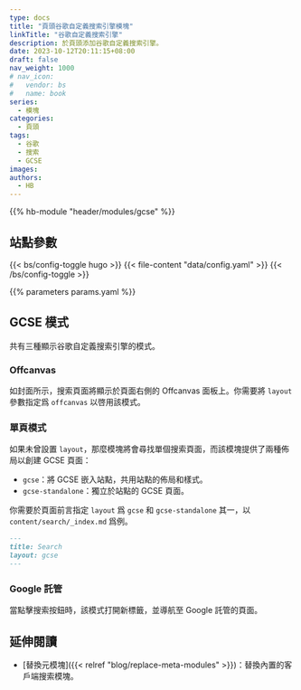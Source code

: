 ```yaml
---
type: docs
title: "頁頭谷歌自定義搜索引擎模塊"
linkTitle: "谷歌自定義搜索引擎"
description: 於頁頭添加谷歌自定義搜索引擎。
date: 2023-10-12T20:11:15+08:00
draft: false
nav_weight: 1000
# nav_icon:
#   vendor: bs
#   name: book
series:
  - 模塊
categories:
  - 頁頭
tags:
  - 谷歌
  - 搜索
  - GCSE
images:
authors:
  - HB
---
```


{{% hb-module "header/modules/gcse" %}}

## 站點參數

{{< bs/config-toggle hugo >}}
{{< file-content "data/config.yaml" >}}
{{< /bs/config-toggle >}}

{{% parameters params.yaml %}}

## GCSE 模式

共有三種顯示谷歌自定義搜索引擎的模式。

### Offcanvas

如封面所示，搜索頁面將顯示於頁面右側的 Offcanvas 面板上。你需要將 `layout` 參數指定爲 `offcanvas` 以啓用該模式。

### 單頁模式

如果未曾設置 `layout`，那麼模塊將會尋找單個搜索頁面，而該模塊提供了兩種佈局以創建 GCSE 頁面：

- `gcse`：將 GCSE 嵌入站點，共用站點的佈局和樣式。
- `gcse-standalone`：獨立於站點的 GCSE 頁面。

你需要於頁面前言指定 `layout` 爲 `gcse` 和 `gcse-standalone` 其一，以 `content/search/_index.md` 爲例。

```markdown
---
title: Search
layout: gcse
---
```

### Google 託管

當點擊搜索按鈕時，該模式打開新標籤，並導航至 Google 託管的頁面。

## 延伸閱讀

- [替換元模塊]({{< relref "blog/replace-meta-modules" >}})：替換內置的客戶端搜索模塊。
